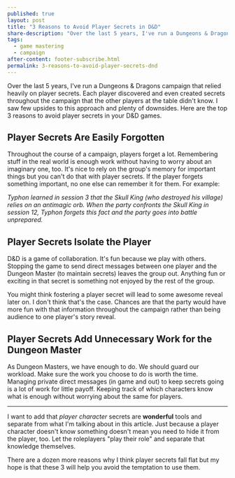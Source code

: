```yaml
---
published: true
layout: post
title: "3 Reasons to Avoid Player Secrets in D&D"
share-description: "Over the last 5 years, I've run a Dungeons & Dragons campaign that relied heavily on player secrets. I saw few upsides to this approach and plenty of downsides. Here are the top 3 reasons to avoid player secrets in your D&D games."
tags:
  - game mastering
  - campaign
after-content: footer-subscribe.html
permalink: 3-reasons-to-avoid-player-secrets-dnd
---
```


Over the last 5 years, I've run a Dungeons & Dragons campaign that relied heavily on player secrets. Each player discovered and even created secrets throughout the campaign that the other players at the table didn't know. I saw few upsides to this approach and plenty of downsides. Here are the top 3 reasons to avoid player secrets in your D&D games.

## Player Secrets Are Easily Forgotten

Throughout the course of a campaign, players forget a lot. Remembering stuff in the real world is enough work without having to worry about an imaginary one, too. It's nice to rely on the group's memory for important things but you can't do that with player secrets. If the player forgets something important, no one else can remember it for them. For example:

*Typhon learned in session 3 that the Skull King (who destroyed his village) relies on an antimagic orb. When the party confronts the Skull King in session 12, Typhon forgets this fact and the party goes into battle unprepared.*

## Player Secrets Isolate the Player

D&D is a game of collaboration. It's fun because we play with others. Stopping the game to send direct messages between one player and the Dungeon Master (to maintain secrets) leaves the group out. Anything fun or exciting in that secret is something not enjoyed by the rest of the group. 

You might think fostering a player secret will lead to some awesome reveal later on. I don't think that's the case. Chances are that the party would have more fun with that information throughout the campaign rather than being audience to one player's story reveal.

## Player Secrets Add Unnecessary Work for the Dungeon Master

As Dungeon Masters, we have enough to do. We should guard our workload. Make sure the work you choose to do is worth the time. Managing private direct messages (in game and out) to keep secrets going is a lot of work for little payoff. Keeping track of which characters know what is enough without worrying about the same for players.

---

I want to add that *player character* secrets are **wonderful** tools and separate from what I'm talking about in this article. Just because a player character doesn't know something doesn't mean you need to hide it from the player, too. Let the roleplayers "play their role" and separate that knowledge themselves. 

There are a dozen more reasons why I think player secrets fall flat but my hope is that these 3 will help you avoid the temptation to use them.